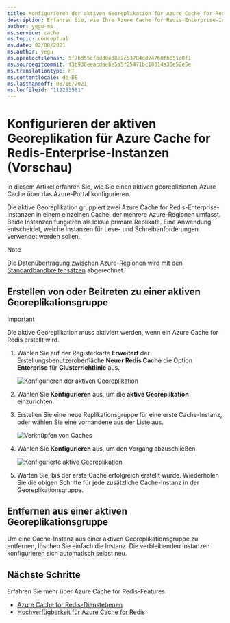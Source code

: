 ```yaml
---
title: Konfigurieren der aktiven Georeplikation für Azure Cache for Redis-Enterprise-Instanzen
description: Erfahren Sie, wie Ihre Azure Cache for Redis-Enterprise-Instanzen über Azure-Regionen hinweg repliziert werden.
author: yegu-ms
ms.service: cache
ms.topic: conceptual
ms.date: 02/08/2021
ms.author: yegu
ms.openlocfilehash: 5f7bd55cfbdd0e38e2c53784dd24760fb051c0f1
ms.sourcegitcommit: f3b930eeacdaebe5a5f25471bc10014a36e52e5e
ms.translationtype: HT
ms.contentlocale: de-DE
ms.lasthandoff: 06/16/2021
ms.locfileid: "112233581"
---
```

# <a name="configure-active-geo-replication-for-enterprise-azure-cache-for-redis-instances-preview"></a>Konfigurieren der aktiven Georeplikation für Azure Cache for Redis-Enterprise-Instanzen (Vorschau)

In diesem Artikel erfahren Sie, wie Sie einen aktiven georeplizierten Azure Cache über das Azure-Portal konfigurieren.

Die aktive Georeplikation gruppiert zwei Azure Cache for Redis-Enterprise-Instanzen in einem einzelnen Cache, der mehrere Azure-Regionen umfasst. Beide Instanzen fungieren als lokale primäre Replikate. Eine Anwendung entscheidet, welche Instanzen für Lese- und Schreibanforderungen verwendet werden sollen.

> [!NOTE]
> Die Datenübertragung zwischen Azure-Regionen wird mit den [Standardbandbreitensätzen](https://azure.microsoft.com/pricing/details/bandwidth/) abgerechnet.

## <a name="create-or-join-an-active-geo-replication-group"></a>Erstellen von oder Beitreten zu einer aktiven Georeplikationsgruppe

> [!IMPORTANT]
> Die aktive Georeplikation muss aktiviert werden, wenn ein Azure Cache for Redis erstellt wird.
>
>

1. Wählen Sie auf der Registerkarte **Erweitert** der Erstellungsbenutzeroberfläche **Neuer Redis Cache** die Option **Enterprise** für **Clusterrichtlinie** aus.

    ![Konfigurieren der aktiven Georeplikation](./media/cache-how-to-active-geo-replication/cache-active-geo-replication-not-configured.png)

1. Wählen Sie **Konfigurieren** aus, um die **aktive Georeplikation** einzurichten.

1. Erstellen Sie eine neue Replikationsgruppe für eine erste Cache-Instanz, oder wählen Sie eine vorhandene aus der Liste aus.

    ![Verknüpfen von Caches](./media/cache-how-to-active-geo-replication/cache-active-geo-replication-new-group.png)

1. Wählen Sie **Konfigurieren** aus, um den Vorgang abzuschließen.

    ![Konfigurierte aktive Georeplikation](./media/cache-how-to-active-geo-replication/cache-active-geo-replication-configured.png)

1. Warten Sie, bis der erste Cache erfolgreich erstellt wurde. Wiederholen Sie die obigen Schritte für jede zusätzliche Cache-Instanz in der Georeplikationsgruppe.

## <a name="remove-from-an-active-geo-replication-group"></a>Entfernen aus einer aktiven Georeplikationsgruppe

Um eine Cache-Instanz aus einer aktiven Georeplikationsgruppe zu entfernen, löschen Sie einfach die Instanz. Die verbleibenden Instanzen konfigurieren sich automatisch selbst neu.

## <a name="next-steps"></a>Nächste Schritte

Erfahren Sie mehr über Azure Cache for Redis-Features.

* [Azure Cache for Redis-Dienstebenen](cache-overview.md#service-tiers)
* [Hochverfügbarkeit für Azure Cache for Redis](cache-high-availability.md)
